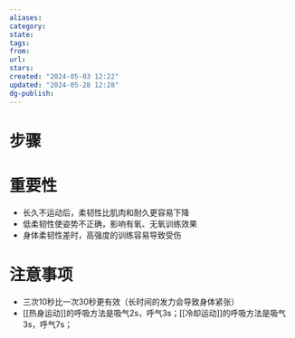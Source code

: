 ```yaml
---
aliases: 
category: 
state: 
tags: 
from: 
url: 
stars: 
created: "2024-05-03 12:22"
updated: "2024-05-28 12:28"
dg-publish: 
---
```

# 步骤

# 重要性
- 长久不运动后，柔韧性比肌肉和耐久更容易下降
- 低柔韧性使姿势不正确，影响有氧、无氧训练效果
- 身体柔韧性差时，高强度的训练容易导致受伤
# 注意事项
- 三次10秒比一次30秒更有效（长时间的发力会导致身体紧张）
- [[热身运动]]的呼吸方法是吸气2s，呼气3s；[[冷却运动]]的呼吸方法是吸气3s，呼气7s；